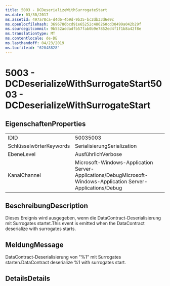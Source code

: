 ```yaml
---
title: 5003 - DCDeserializeWithSurrogateStart
ms.date: 03/30/2017
ms.assetid: 497a78ca-d4d6-4b9d-9b35-bc2db33d6e9c
ms.openlocfilehash: 3696786bcd91e65252c486260cd30499a042b29f
ms.sourcegitcommit: 9b552addadfb57fab0b9e7852ed4f1f1b8a42f8e
ms.translationtype: MT
ms.contentlocale: de-DE
ms.lasthandoff: 04/23/2019
ms.locfileid: "62048828"
---
```

# <a name="5003---dcdeserializewithsurrogatestart"></a><span data-ttu-id="1b663-102">5003 - DCDeserializeWithSurrogateStart</span><span class="sxs-lookup"><span data-stu-id="1b663-102">5003 - DCDeserializeWithSurrogateStart</span></span>
## <a name="properties"></a><span data-ttu-id="1b663-103">Eigenschaften</span><span class="sxs-lookup"><span data-stu-id="1b663-103">Properties</span></span>  
  
|||  
|-|-|  
|<span data-ttu-id="1b663-104">ID</span><span class="sxs-lookup"><span data-stu-id="1b663-104">ID</span></span>|<span data-ttu-id="1b663-105">5003</span><span class="sxs-lookup"><span data-stu-id="1b663-105">5003</span></span>|  
|<span data-ttu-id="1b663-106">Schlüsselwörter</span><span class="sxs-lookup"><span data-stu-id="1b663-106">Keywords</span></span>|<span data-ttu-id="1b663-107">Serialisierung</span><span class="sxs-lookup"><span data-stu-id="1b663-107">Serialization</span></span>|  
|<span data-ttu-id="1b663-108">Ebene</span><span class="sxs-lookup"><span data-stu-id="1b663-108">Level</span></span>|<span data-ttu-id="1b663-109">Ausführlich</span><span class="sxs-lookup"><span data-stu-id="1b663-109">Verbose</span></span>|  
|<span data-ttu-id="1b663-110">Kanal</span><span class="sxs-lookup"><span data-stu-id="1b663-110">Channel</span></span>|<span data-ttu-id="1b663-111">Microsoft-Windows-Application Server-Applications/Debug</span><span class="sxs-lookup"><span data-stu-id="1b663-111">Microsoft-Windows-Application Server-Applications/Debug</span></span>|  
  
## <a name="description"></a><span data-ttu-id="1b663-112">Beschreibung</span><span class="sxs-lookup"><span data-stu-id="1b663-112">Description</span></span>  
 <span data-ttu-id="1b663-113">Dieses Ereignis wird ausgegeben, wenn die DataContract-Deserialisierung mit Surrogates startet.</span><span class="sxs-lookup"><span data-stu-id="1b663-113">This event is emitted when the DataContract deserialize with surrogates starts.</span></span>  
  
## <a name="message"></a><span data-ttu-id="1b663-114">Meldung</span><span class="sxs-lookup"><span data-stu-id="1b663-114">Message</span></span>  
 <span data-ttu-id="1b663-115">DataContract-Deserialisierung von "%1" mit Surrogates starten.</span><span class="sxs-lookup"><span data-stu-id="1b663-115">DataContract deserialize %1 with surrogates start.</span></span>  
  
## <a name="details"></a><span data-ttu-id="1b663-116">Details</span><span class="sxs-lookup"><span data-stu-id="1b663-116">Details</span></span>
